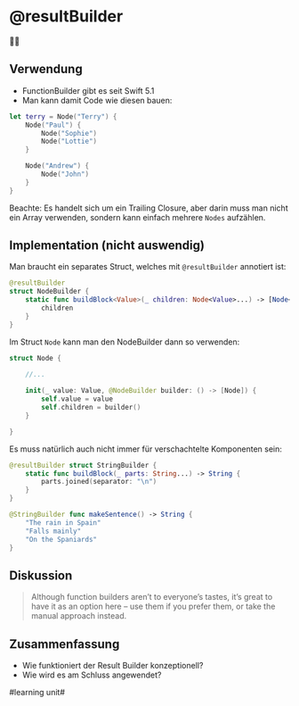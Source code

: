 # @resultBuilder
👷‍♂️

## Verwendung

- FunctionBuilder gibt es seit Swift 5.1
- Man kann damit Code wie diesen bauen:

```swift
let terry = Node("Terry") {
    Node("Paul") {
        Node("Sophie")
        Node("Lottie")
    }

    Node("Andrew") {
        Node("John")
    }
}
```

Beachte: Es handelt sich um ein Trailing Closure, aber darin muss man nicht ein Array verwenden, sondern kann einfach mehrere `Nodes` aufzählen.


## Implementation (nicht auswendig)

Man braucht ein separates Struct, welches mit `@resultBuilder` annotiert ist:

```swift
@resultBuilder
struct NodeBuilder {
    static func buildBlock<Value>(_ children: Node<Value>...) -> [Node<Value>] {
        children
    }
}
```

Im Struct `Node` kann man den NodeBuilder dann so verwenden:

```swift
struct Node {
	
	//...

	init(_ value: Value, @NodeBuilder builder: () -> [Node]) {
	    self.value = value
	    self.children = builder()
	}

}
```


Es muss natürlich auch nicht immer für verschachtelte Komponenten sein:


```swift
@resultBuilder struct StringBuilder {
    static func buildBlock(_ parts: String...) -> String {
        parts.joined(separator: "\n")
    }
}
```


```swift
@StringBuilder func makeSentence() -> String {
    "The rain in Spain"
    "Falls mainly"
    "On the Spaniards"
}
```


## Diskussion

> Although function builders aren’t to everyone’s tastes, it’s great to have it as an option here – use them if you prefer them, or take the manual approach instead.

## Zusammenfassung
- Wie funktioniert der Result Builder konzeptionell?
- Wie wird es am Schluss angewendet?


#learning unit#